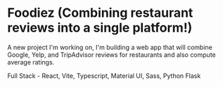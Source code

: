 # Foodiez (Combining restaurant reviews into a single platform!)

A new project I'm working on, I'm building a web app that will combine Google, Yelp, and TripAdvisor reviews for restaurants and also compute average ratings.

Full Stack - React, Vite, Typescript, Material UI, Sass, Python Flask


